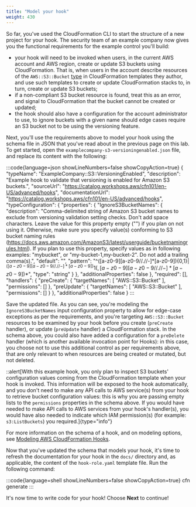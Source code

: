 ```yaml
---
title: "Model your hook"
weight: 430
---
```


So far, you've used the CloudFormation CLI to start the structure of a new project for your hook. The security team of an example company now gives you the functional requirements for the example control you'll build:

- your hook will need to be invoked when users, in the current AWS account and AWS region, create or update S3 buckets using CloudFormation. That is, when users in the account describe resources of the `AWS::S3::Bucket` [type](https://docs.aws.amazon.com/AWSCloudFormation/latest/UserGuide/aws-resource-s3-bucket.html) in CloudFormation templates they author, and use such templates to create or update CloudFormation stacks to, in turn, create or update S3 buckets;
- if a non-compliant S3 bucket resource is found, treat this as an error, and signal to CloudFormation that the bucket cannot be created or updated;
- the hook should also have a configuration for the account administrator to use, to ignore buckets with a given name should edge cases require an S3 bucket not to be using the versioning feature.

Next, you'll use the requirements above to model your hook using the schema file in JSON that you've read about in the previous page on this lab. To get started, open the `examplecompany-s3-versioningenabled.json` file, and replace its content with the following:

:::code{language=json showLineNumbers=false showCopyAction=true}
{
    "typeName": "ExampleCompany::S3::VersioningEnabled",
    "description": "Example hook to validate that versioning is enabled for Amazon S3 buckets.",
    "sourceUrl": "https://catalog.workshops.aws/cfn101/en-US/advanced/hooks",
    "documentationUrl": "https://catalog.workshops.aws/cfn101/en-US/advanced/hooks",
    "typeConfiguration": {
        "properties": {
            "IgnoreS3BucketNames": {
                "description": "Comma-delimited string of Amazon S3 bucket names to exclude from versioning validation setting checks. Don't add space characters. Leave the value for this property empty (\"\") if you plan on not using it. Otherwise, make sure you specify value(s) conforming to S3 bucket naming rules (https://docs.aws.amazon.com/AmazonS3/latest/userguide/bucketnamingrules.html). If you plan to use this property, specify values as in following examples: \"mybucket\", or \"my-bucket-1,my-bucket-2\". Do not add a trailing comma(s).",
                "default": "",
                "pattern": "^([a-z0-9][a-z0-9//.//-]*[a-z0-9]){0,1}$|^([a-z0-9][a-z0-9//.//-]*[a-z0-9]){1}(,[a-z0-9][a-z0-9//.//-]*[a-z0-9])*$",
                "type": "string"
            }
        },
        "additionalProperties": false
    },
    "required": [],
    "handlers": {
        "preCreate": {
            "targetNames": [
                "AWS::S3::Bucket"
            ],
            "permissions": []
        },
        "preUpdate": {
            "targetNames": [
                "AWS::S3::Bucket"
            ],
            "permissions": []
        }
    },
    "additionalProperties": false
}
:::

Save the updated file. As you can see, you're modeling the `IgnoreS3BucketNames` input configuration property to allow for edge-case exceptions as per the requirements, and you're targeting `AWS::S3::Bucket` resources to be examined by your hook before you create (`preCreate` handler), or update (`preUpdate` handler) a CloudFormation stack. In the schema above, you could also have added a configuration for a `preDelete` handler (which is another available invocation point for Hooks): in this case, you choose not to use this additional control as per requirements above, that are only relevant to when resources are being created or mutated, but not deleted.

::alert[With this example hook, you only plan to inspect S3 buckets' configuration values coming from the CloudFormation template when your hook is invoked. This information will be exposed to the hook automatically, and you don't need to make any API calls to AWS service(s) from your hook to retrieve bucket configuration values: this is why you are passing empty lists to the `permissions` properties in the schema above. If you would have needed to make API calls to AWS services from your hook's handler(s), you would have also needed to indicate which IAM permission(s) (for example: `s3:ListBuckets`) you required.]{type="info"}

For more information on the schema of a hook, and on modeling options, see [Modeling AWS CloudFormation Hooks](https://docs.aws.amazon.com/cloudformation-cli/latest/hooks-userguide/hooks-model.html).

Now that you've updated the schema that models your hook, it's time to refresh the documentation for your hook in the `docs/` directory and, as applicable, the content of the `hook-role.yaml` template file. Run the following command:

:::code{language=shell showLineNumbers=false showCopyAction=true}
cfn generate
:::

It's now time to write code for your hook! Choose **Next** to continue!
